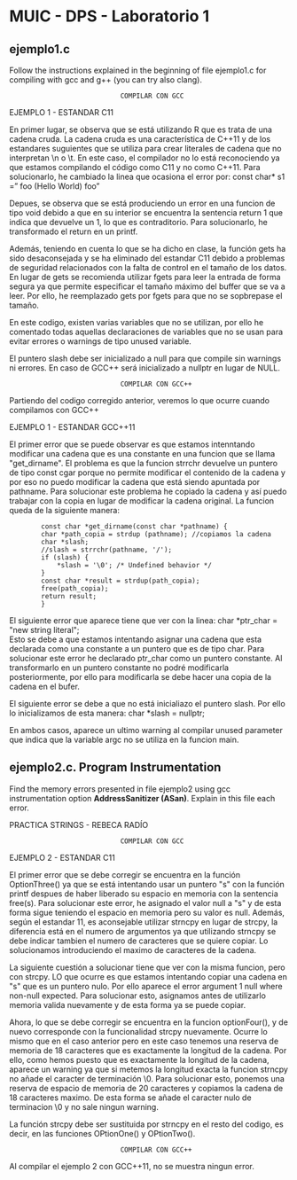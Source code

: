 # MUIC - DPS - Laboratorio 1

## ejemplo1.c

Follow the instructions explained in the beginning of file ejemplo1.c for compiling with gcc and g++ (you can try also clang). 

								COMPILAR CON GCC
EJEMPLO 1 - ESTANDAR C11

En primer lugar, se observa que se está utilizando R que es trata de una cadena cruda. La cadena cruda es una característica de C++11 y de los estandares suguientes que se utiliza para crear literales de cadena que no interpretan \n o \t. 
En este caso, el compilador no lo está reconociendo ya que estamos compilando el código como C11 y no como C++11. Para solucionarlo, he cambiado la linea que ocasiona el error por: const char* s1 =” foo (Hello World) foo”

Depues, se observa que se está produciendo un error en una funcion de tipo void debido a que en su interior se encuentra la sentencia return 1 que indica que devuelve un 1, lo que es contraditorio. Para solucionarlo, he transformado el return en un printf. 

Además, teniendo en cuenta lo que se ha dicho en clase, la función gets ha sido desaconsejada y se ha eliminado del estandar C11 debido a problemas de seguridad relacionados con la falta de control en el tamaño de los datos. En lugar de gets se recomienda utilizar fgets para leer la entrada de forma segura ya que permite especificar el tamaño máximo del buffer que se va a leer. Por ello, he reemplazado gets por fgets para que no se sopbrepase el tamaño. 

En este codigo, existen varias variables que no se utilizan, por ello he comentado todas aquellas declaraciones de variables que no se usan para evitar errores o warnings de tipo unused variable. 

El puntero slash debe ser inicializado a null para que compile sin warnings ni errores. En caso de GCC++ será inicializado a nullptr en lugar de NULL.  

								COMPILAR CON GCC++ 

Partiendo del codigo corregido anterior, veremos lo que ocurre cuando compilamos con GCC++
						
EJEMPLO 1 - ESTANDAR GCC++11

El primer error que se puede observar es que estamos intenntando modificar una cadena que es una constante en una funcion que se llama "get_dirname". El problema es que la funcion strrchr devuelve un puntero de tipo const cgar porque no permite modificar el contenido de la cadena y por eso no puedo modificar la cadena que está siendo apuntada por pathname.  Para solucionar este problema he copiado la cadena y así puedo trabajar con la copia en lugar de modificar la cadena original. La funcion queda de la siguiente manera:
 
 			const char *get_dirname(const char *pathname) {
 			char *path_copia = strdup (pathname); //copiamos la cadena 
  			char *slash;
			//slash = strrchr(pathname, '/');
 			if (slash) {
    			*slash = '\0'; /* Undefined behavior */
  			}
  			const char *result = strdup(path_copia);
  			free(path_copia);
  			return result;
			}
 
 El siguiente error que aparece tiene que ver con la linea: 
 							char *ptr_char  = "new string literal";  
Esto se debe a que estamos intentando asignar una cadena que esta declarada como una constante a un puntero que es de tipo char. Para solucionar este error he declarado ptr_char como un puntero constante. 
Al transformarlo en un puntero constante no podré modificarla posteriormente, por ello para modificarla se debe hacer una copia de la cadena en el bufer. 

El siguiente error se debe a que no está inicialiazo el puntero slash. Por ello lo inicializamos de esta manera: char *slash = nullptr;

En ambos casos, aparece un ultimo warning al compilar unused parameter que indica que la variable argc no se utiliza en la funcion main. 


## ejemplo2.c. Program Instrumentation

Find the memory errors presented in file ejemplo2 using gcc instrumentation option **AddressSanitizer (ASan)**.
Explain in this file each error.


PRACTICA STRINGS - REBECA RADÍO 

								COMPILAR CON GCC 

EJEMPLO 2 - ESTANDAR C11

El primer error que se debe corregir se encuentra en la función OptionThree() ya que se está 
intentando usar un puntero "s" con la función printf despues de haber liberado su espacio en memoria con la sentencia free(s). 
Para solucionar este error, he asignado el valor null a "s" y de esta forma sigue teniendo el espacio en memoria pero su valor es null. 
Además, según el estandar 11, es aconsejable utilizar strncpy en lugar de strcpy, la diferencia está en el numero de argumentos ya que utilizando strncpy se debe indicar tambien el numero de caracteres que se quiere copiar. Lo solucionamos introduciendo el maximo de caracteres de la cadena. 

La siguiente cuestión a solucionar tiene que ver con la misma funcion, pero con strcpy. LO que ocurre es que estamos intentando copiar una cadena en "s" que es un puntero nulo. Por ello aparece el error argument 1 null where non-null expected. 
Para solucionar esto, asignamos antes de utilizarlo memoria valida nuevamente y de esta forma ya se puede copiar. 


Ahora, lo que se debe corregir se encuentra en la funcion optionFour(), y de nuevo corresponde con la funcionalidad strcpy nuevamente. Ocurre lo mismo que en el caso anterior pero en este caso tenemos una reserva de memoria de 18 caracteres que es exactamente la longitud de la cadena. 
Por ello, como hemos puesto que es exactamente la longitud de la cadena, aparece un warning ya que si metemos la longitud exacta la funcion strncpy no añade el caracter de terminación \0. Para solucionar esto, ponemos una reserva de espacio de memoria de 20 caracteres y copiamos la cadena de 18 caracteres maximo. De esta forma se añade el caracter nulo de terminacion \0 y no sale ningun warning. 

La función strcpy debe ser sustituida por strncpy en el resto del codigo, es decir, en las funciones OPtionOne() y OPtionTwo(). 

								COMPILAR CON GCC++

Al compilar el ejemplo 2 con GCC++11, no se muestra ningun error. 


								

